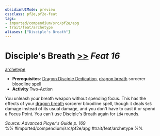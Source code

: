 ```yaml
---
obsidianUIMode: preview
cssclass: pf2e,pf2e-feat
tags:
- imported/compendium/src/pf2e/apg
- trait/feat/archetype
aliases: ["Disciple's Breath"]
---
```

# Disciple's Breath  [>>](chapter-9-playing-the-game.md#Actions "Two-Action") *Feat 16*  
[archetype](archetype.md)  

- **Prerequisites**: [Dragon Disciple Dedication](dragon-disciple-dedication-apg.md), [dragon breath](../spells/dragon-breath.md) sorcerer bloodline spell
- **Activity** Two-Action

You unleash your breath weapon without spending focus. This has the effects of your [dragon breath](../spells/dragon-breath.md) sorcerer bloodline spell, though it deals `9d6` damage instead of its usual damage, and you don't have to cast it or spend a Focus Point. You can't use Disciple's Breath again for `1d4` rounds.

*Source: Advanced Player's Guide p. 169*  
%% #imported/compendium/src/pf2e/apg #trait/feat/archetype %%